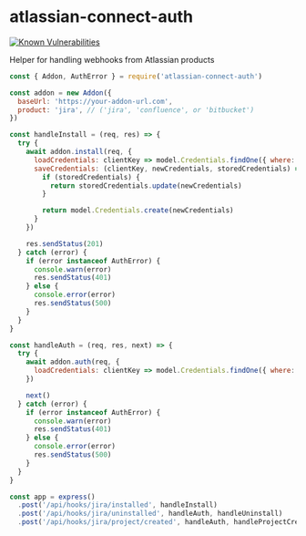 # atlassian-connect-auth

[![Known Vulnerabilities](https://snyk.io/test/github/DanielHreben/atlassian-connect-auth/badge.svg?targetFile=package.json)](https://snyk.io/test/github/DanielHreben/atlassian-connect-auth?targetFile=package.json)

Helper for handling webhooks from Atlassian products

```javascript
const { Addon, AuthError } = require('atlassian-connect-auth')

const addon = new Addon({
  baseUrl: 'https://your-addon-url.com',
  product: 'jira', // ('jira', 'confluence', or 'bitbucket')
})

const handleInstall = (req, res) => {
  try {
    await addon.install(req, {
      loadCredentials: clientKey => model.Credentials.findOne({ where: { clientKey } }),
      saveCredentials: (clientKey, newCredentials, storedCredentials) => {
        if (storedCredentials) {
          return storedCredentials.update(newCredentials)
        }

        return model.Credentials.create(newCredentials)
      }
    })

    res.sendStatus(201)
  } catch (error) {
    if (error instanceof AuthError) {
      console.warn(error)
      res.sendStatus(401)
    } else {
      console.error(error)
      res.sendStatus(500)
    }
  }
}

const handleAuth = (req, res, next) => {
  try {
    await addon.auth(req, {
      loadCredentials: clientKey => model.Credentials.findOne({ where: { clientKey } })
    })

    next()
  } catch (error) {
    if (error instanceof AuthError) {
      console.warn(error)
      res.sendStatus(401)
    } else {
      console.error(error)
      res.sendStatus(500)
    }
  }
}

const app = express()
  .post('/api/hooks/jira/installed', handleInstall)
  .post('/api/hooks/jira/uninstalled', handleAuth, handleUninstall)
  .post('/api/hooks/jira/project/created', handleAuth, handleProjectCreated)
```

